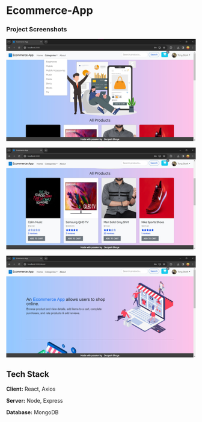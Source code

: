 # Ecommerce-App

### Project Screenshots


![Home Page](https://github.com/DurgeshBhoye/Ecommerce-App/blob/main/img/HomeScreen.jpg?raw=true "Home Page")

![All Products Page](https://github.com/DurgeshBhoye/Ecommerce-App/blob/main/img/AllProducts.jpg?raw=true "All Products Page")

![About Page](https://github.com/DurgeshBhoye/Ecommerce-App/blob/main/img/About.jpg?raw=true "Home Page")


## Tech Stack

**Client:** React, Axios

**Server:** Node, Express

**Database:** MongoDB 
